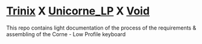 # [Trinix](https://github.com/Trinxic) X [Unicorne_LP](https://www.boardsource.xyz/products/unicorne-LP) X [Void](https://www.printables.com/@void)
This repo contains light documentation of the process of the requirements & assembling of the Corne - Low Profile keyboard
